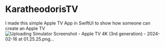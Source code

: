 # KaratheodorisTV
I made this simple Apple TV App in SwiftUI to show how someone can create an Apple TV
![Uploading Simulator Screenshot - Apple TV 4K (3rd generation) - 2024-02-16 at 01.25.25.png…]()
